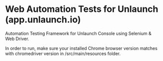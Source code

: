 # Web Automation Tests for Unlaunch (app.unlaunch.io)

Automation Testing Framework for Unlaunch Console using Selenium &amp; Web Driver.

In order to run, make sure your installed Chrome browser version matches with chromedriver version in /src/main/resources folder.
